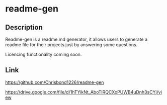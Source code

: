 # readme-gen

## Description

Readme-gen is a readme.md generator, it allows users to generate a readme file for their projects just by answering some questions.

Licencing functionality coming soon.

## Link

https://github.com/Chrisbond1226/readme-gen

https://drive.google.com/file/d/1hTYikNt_AboTlRQCXoPUWB4uDnh3sCYj/view
